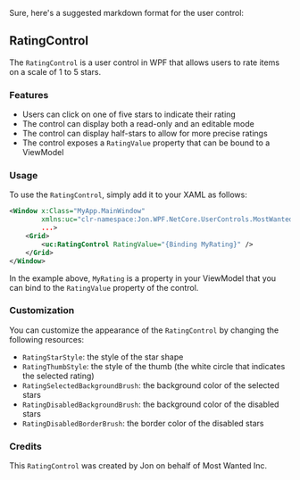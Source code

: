 Sure, here's a suggested markdown format for the user control:

## RatingControl

The `RatingControl` is a user control in WPF that allows users to rate items on a scale of 1 to 5 stars.

### Features

- Users can click on one of five stars to indicate their rating
- The control can display both a read-only and an editable mode
- The control can display half-stars to allow for more precise ratings
- The control exposes a `RatingValue` property that can be bound to a ViewModel

### Usage

To use the `RatingControl`, simply add it to your XAML as follows:

```xml
<Window x:Class="MyApp.MainWindow"
        xmlns:uc="clr-namespace:Jon.WPF.NetCore.UserControls.MostWanted.Controls;assembly=Jon.WPF.NetCore.UserControls.MostWanted"
        ...>
    <Grid>
        <uc:RatingControl RatingValue="{Binding MyRating}" />
    </Grid>
</Window>
```

In the example above, `MyRating` is a property in your ViewModel that you can bind to the `RatingValue` property of the control.

### Customization

You can customize the appearance of the `RatingControl` by changing the following resources:

- `RatingStarStyle`: the style of the star shape
- `RatingThumbStyle`: the style of the thumb (the white circle that indicates the selected rating)
- `RatingSelectedBackgroundBrush`: the background color of the selected stars
- `RatingDisabledBackgroundBrush`: the background color of the disabled stars
- `RatingDisabledBorderBrush`: the border color of the disabled stars

### Credits

This `RatingControl` was created by Jon on behalf of Most Wanted Inc.